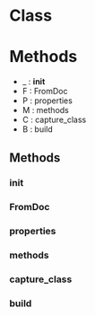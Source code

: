 # Class



# Methods
- _ : __init__ 
- F : FromDoc 
- P : properties 
- M : methods 
- C : capture_class 
- B : build 

## Methods

### __init__




### FromDoc




### properties




### methods




### capture_class




### build







